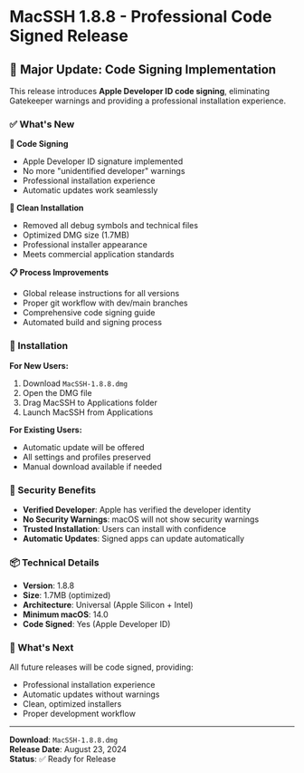 # MacSSH 1.8.8 - Professional Code Signed Release

## 🎉 Major Update: Code Signing Implementation

This release introduces **Apple Developer ID code signing**, eliminating Gatekeeper warnings and providing a professional installation experience.

### ✅ What's New

**🔐 Code Signing**
- Apple Developer ID signature implemented
- No more "unidentified developer" warnings
- Professional installation experience
- Automatic updates work seamlessly

**🧹 Clean Installation**
- Removed all debug symbols and technical files
- Optimized DMG size (1.7MB)
- Professional installer appearance
- Meets commercial application standards

**📋 Process Improvements**
- Global release instructions for all versions
- Proper git workflow with dev/main branches
- Comprehensive code signing guide
- Automated build and signing process

### 🚀 Installation

**For New Users:**
1. Download `MacSSH-1.8.8.dmg`
2. Open the DMG file
3. Drag MacSSH to Applications folder
4. Launch MacSSH from Applications

**For Existing Users:**
- Automatic update will be offered
- All settings and profiles preserved
- Manual download available if needed

### 🔐 Security Benefits

- **Verified Developer**: Apple has verified the developer identity
- **No Security Warnings**: macOS will not show security warnings
- **Trusted Installation**: Users can install with confidence
- **Automatic Updates**: Signed apps can update automatically

### 📦 Technical Details

- **Version**: 1.8.8
- **Size**: 1.7MB (optimized)
- **Architecture**: Universal (Apple Silicon + Intel)
- **Minimum macOS**: 14.0
- **Code Signed**: Yes (Apple Developer ID)

### 🎯 What's Next

All future releases will be code signed, providing:
- Professional installation experience
- Automatic updates without warnings
- Clean, optimized installers
- Proper development workflow

---

**Download**: `MacSSH-1.8.8.dmg`  
**Release Date**: August 23, 2024  
**Status**: ✅ Ready for Release

